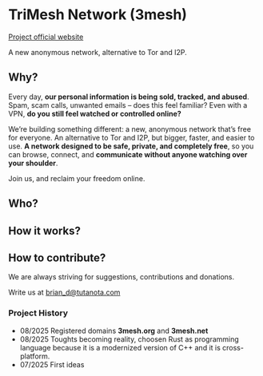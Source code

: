 # TriMesh Network (3mesh)

 [Project official website](https://3mesh.org/)

A new anonymous network, alternative to Tor and I2P.

## Why?

Every day, **our personal information is being sold, tracked, and abused**. Spam, scam calls, unwanted emails – does this feel familiar? Even with a VPN, **do you still feel watched or controlled online?**

We’re building something different: a new, anonymous network that’s free for everyone. An alternative to Tor and I2P, but bigger, faster, and easier to use. **A network designed to be safe, private, and completely free**, so you can browse, connect, and **communicate without anyone watching over your shoulder**.

Join us, and reclaim your freedom online.

## Who?



## How it works?



## How to contribute?

We are always striving for suggestions, contributions and donations.

Write us at [brian_d@tutanota.com](mailto:brian_d@tutanota.com)

### Project History 

- 08/2025 Registered domains **3mesh.org** and **3mesh.net**
- 08/2025 Toughts becoming reality, choosen Rust as programming language because it is a modernized version of C++ and it is cross-platform.
- 07/2025 First ideas
